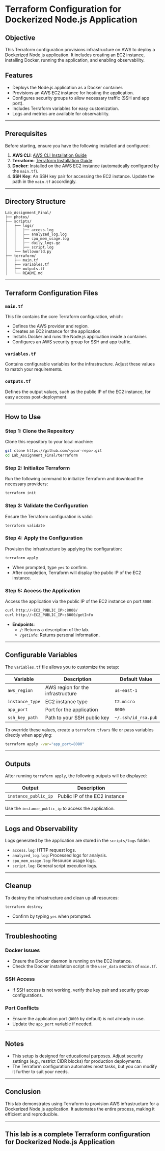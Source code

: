 # Terraform Configuration for Dockerized Node.js Application

## Objective
This Terraform configuration provisions infrastructure on AWS to deploy a Dockerized Node.js application. It includes creating an EC2 instance, installing Docker, running the application, and enabling observability.

## Features
- Deploys the Node.js application as a Docker container.
- Provisions an AWS EC2 instance for hosting the application.
- Configures security groups to allow necessary traffic (SSH and app port).
- Includes Terraform variables for easy customization.
- Logs and metrics are available for observability.

---

## Prerequisites
Before starting, ensure you have the following installed and configured:
1. **AWS CLI**: [AWS CLI Installation Guide](https://docs.aws.amazon.com/cli/latest/userguide/install-cliv2.html)
2. **Terraform**: [Terraform Installation Guide](https://www.terraform.io/downloads)
3. **Docker**: Installed on the AWS EC2 instance (automatically configured by the `main.tf`).
4. **SSH Key**: An SSH key pair for accessing the EC2 instance. Update the path in the `main.tf` accordingly.

---

## Directory Structure

```
Lab_Assignment_Final/
├── photos/
├── scripts/
│   ├── logs/
│   │   ├── access.log
│   │   ├── analyzed_log.log
│   │   ├── cpu_mem_usage.log
│   │   ├── daily_logs.gz
│   │   ├── script.log
│   └── helloworld.py
├── terraform/
│   ├── main.tf
│   ├── variables.tf
│   ├── outputs.tf
│   └── README.md
```

---

## Terraform Configuration Files

### `main.tf`
This file contains the core Terraform configuration, which:
- Defines the AWS provider and region.
- Creates an EC2 instance for the application.
- Installs Docker and runs the Node.js application inside a container.
- Configures an AWS security group for SSH and app traffic.

### `variables.tf`
Contains configurable variables for the infrastructure. Adjust these values to match your requirements.

### `outputs.tf`
Defines the output values, such as the public IP of the EC2 instance, for easy access post-deployment.

---

## How to Use

### Step 1: Clone the Repository
Clone this repository to your local machine:
```bash
git clone https://github.com/<your-repo>.git
cd Lab_Assignment_Final/terraform
```

### Step 2: Initialize Terraform
Run the following command to initialize Terraform and download the necessary providers:
```bash
terraform init
```

### Step 3: Validate the Configuration
Ensure the Terraform configuration is valid:
```bash
terraform validate
```

### Step 4: Apply the Configuration
Provision the infrastructure by applying the configuration:
```bash
terraform apply
```
- When prompted, type `yes` to confirm.
- After completion, Terraform will display the public IP of the EC2 instance.

### Step 5: Access the Application
Access the application via the public IP of the EC2 instance on port `8000`:
```bash
curl http://<EC2_PUBLIC_IP>:8000/
curl http://<EC2_PUBLIC_IP>:8000/getInfo
```
- **Endpoints**:
  - `/`: Returns a description of the lab.
  - `/getInfo`: Returns personal information.

---

## Configurable Variables

The `variables.tf` file allows you to customize the setup:

| Variable              | Description                               | Default Value  |
|-----------------------|-------------------------------------------|----------------|
| `aws_region`          | AWS region for the infrastructure         | `us-east-1`    |
| `instance_type`       | EC2 instance type                         | `t2.micro`     |
| `app_port`            | Port for the application                  | `8000`         |
| `ssh_key_path`        | Path to your SSH public key               | `~/.ssh/id_rsa.pub` |

To override these values, create a `terraform.tfvars` file or pass variables directly when applying:
```bash
terraform apply -var="app_port=8080"
```

---

## Outputs

After running `terraform apply`, the following outputs will be displayed:

| Output                | Description                               |
|-----------------------|-------------------------------------------|
| `instance_public_ip`  | Public IP of the EC2 instance             |

Use the `instance_public_ip` to access the application.

---

## Logs and Observability

Logs generated by the application are stored in the `scripts/logs` folder:
- `access.log`: HTTP request logs.
- `analyzed_log.log`: Processed logs for analysis.
- `cpu_mem_usage.log`: Resource usage logs.
- `script.log`: General script execution logs.

---

## Cleanup

To destroy the infrastructure and clean up all resources:
```bash
terraform destroy
```
- Confirm by typing `yes` when prompted.

---

## Troubleshooting

### Docker Issues
- Ensure the Docker daemon is running on the EC2 instance.
- Check the Docker installation script in the `user_data` section of `main.tf`.

### SSH Access
- If SSH access is not working, verify the key pair and security group configurations.

### Port Conflicts
- Ensure the application port (`8000` by default) is not already in use.
- Update the `app_port` variable if needed.

---

## Notes

- This setup is designed for educational purposes. Adjust security settings (e.g., restrict CIDR blocks) for production deployments.
- The Terraform configuration automates most tasks, but you can modify it further to suit your needs.

---

## Conclusion

This lab demonstrates using Terraform to provision AWS infrastructure for a Dockerized Node.js application. It automates the entire process, making it efficient and reproducible.

---

## This lab is a complete Terraform configuration for Dockerized Node.js Application
